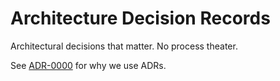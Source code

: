 # Architecture Decision Records

Architectural decisions that matter. No process theater.

See [ADR-0000](0000-use-adrs.md) for why we use ADRs.
